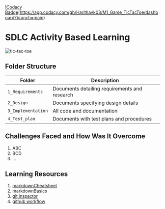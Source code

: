 




[!Codacy Badge](https://app.codacy.com/project/badge/Grade/7244000ceab247a29b12f1a61dc0fee6)(https://app.codacy.com/gh/Harithavk03/M1_Game_TicTacToe/dashboard?branch=main)











# SDLC Activity Based Learning

![tic-tac-toe](https://user-images.githubusercontent.com/94163693/142990435-63d03699-6bfb-48e4-b776-782a0c39bea0.png)

## Folder Structure
Folder             | Description
-------------------| -----------------------------------------
`1_Requirements`   | Documents detailing requirements and research
`2_Design`         | Documents specifying design details
`3_Implementation` | All code and documentation
`4_Test_plan`      | Documents with test plans and procedures      

## Challenges Faced and How Was It Overcome

1. ABC
2. BCD
3. ...

## Learning Resources
1. [markdownCheatsheet](https://github.com/adam-p/markdown-here/wiki/Markdown-Cheatsheet)
2. [markdownBasics](https://guides.github.com/features/mastering-markdown/)
3. [git inspector](https://github.com/ejwa/gitinspector.git)
4. [github workflow](https://docs.github.com/en/actions/learn-github-action)
